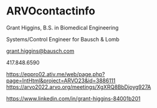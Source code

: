 # ARVOcontactinfo

Grant Higgins, B.S. in Biomedical Engineering

Systems/Control Engineer for Bausch & Lomb

grant.higgins@bausch.com

417.848.6590

https://eppro02.ativ.me/web/page.php?page=IntHtml&project=ARVO23&id=3886111
https://arvo2022.arvo.org/meetings/XgXRQ8BbDjoyg927A

https://www.linkedin.com/in/grant-higgins-84001b201
